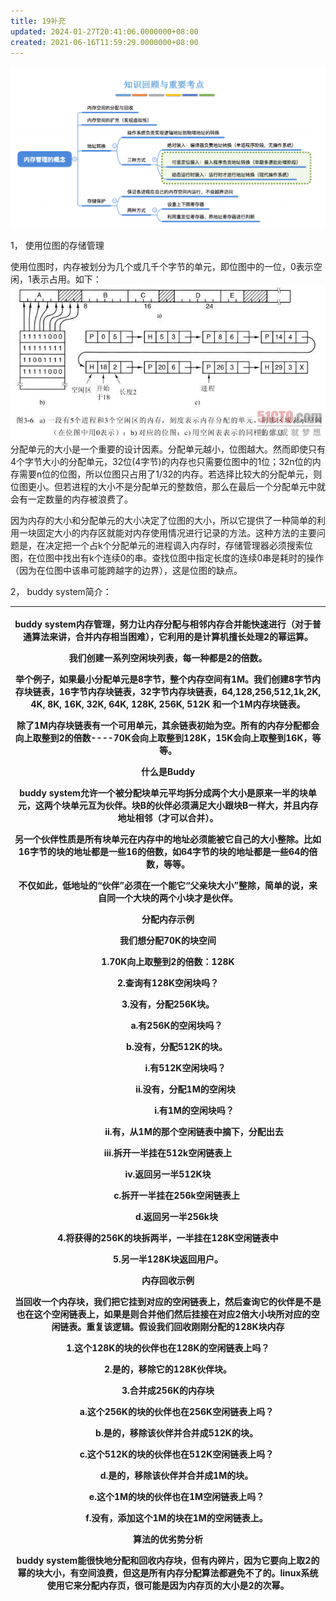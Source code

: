 ```yaml
---
title: 19补充
updated: 2024-01-27T20:41:06.0000000+08:00
created: 2021-06-16T11:59:29.0000000+08:00
---
```


![image1](../../assets/506c5c787334425e94673782e5fd3657.png)

1， 使用位图的存储管理

使用位图时，内存被划分为几个或几千个字节的单元，即位图中的一位，0表示空闲，1表示占用。如下：
![image2](../../assets/bca9e0d029624e569bf78f7047e3f558.png)
分配单元的大小是一个重要的设计因素。分配单元越小，位图越大。然而即使只有4个字节大小的分配单元，32位(4字节)的内存也只需要位图中的1位；32n位的内存需要n位的位图，所以位图只占用了1/32的内存。若选择比较大的分配单元，则位图更小。但若进程的大小不是分配单元的整数倍，那么在最后一个分配单元中就会有一定数量的内存被浪费了。

因为内存的大小和分配单元的大小决定了位图的大小，所以它提供了一种简单的利用一块固定大小的内存区就能对内存使用情况进行记录的方法。这种方法的主要问题是，在决定把一个占k个分配单元的进程调入内存时，存储管理器必须搜索位图，在位图中找出有k个连续0的串。查找位图中指定长度的连续0串是耗时的操作（因为在位图中该串可能跨越字的边界），这是位图的缺点。

2，
buddy system简介：
<table>
<colgroup>
<col style="width: 100%" />
</colgroup>
<thead>
<tr class="header">
<th><p></p>
<p>buddy system内存管理，努力让内存分配与相邻内存合并能快速进行（对于普通算法来讲，合并内存相当困难），它利用的是计算机擅长处理2的幂运算。</p>
<p></p>
<p>我们创建一系列空闲块列表，每一种都是2的倍数。</p>
<p></p>
<p>举个例子，如果最小分配单元是8字节，整个内存空间有1M。我们创建8字节内存块链表，16字节内存块链表，32字节内存块链表，64,128,256,512,1k,2K, 4K, 8K, 16K, 32K, 64K, 128K, 256K, 512K 和一个1M内存块链表。</p>
<p></p>
<p>除了1M内存块链表有一个可用单元，其余链表初始为空。所有的内存分配都会向上取整到2的倍数----70K会向上取整到128K，15K会向上取整到16K，等等。</p>
<p>什么是Buddy</p>
<p></p>
<p>buddy system允许一个被分配块单元平均拆分成两个大小是原来一半的块单元，这两个块单元互为伙伴。块B的伙伴必须满足大小跟块B一样大，并且内存地址相邻（才可以合并）。</p>
<p></p>
<p>另一个伙伴性质是所有块单元在内存中的地址必须能被它自己的大小整除。比如16字节的块的地址都是一些16的倍数，如64字节的块的地址都是一些64的倍数，等等。</p>
<p></p>
<p>不仅如此，低地址的“伙伴”必须在一个能它“父亲块大小”整除，简单的说，来自同一个大块的两个小块才是伙伴。</p>
<p>分配内存示例</p>
<p></p>
<p>我们想分配70K的块空间</p>
<p></p>
<p>1.70K向上取整到2的倍数：128K</p>
<p></p>
<p>2.查询有128K空闲块吗？</p>
<p></p>
<p>3.没有，分配256K块。</p>
<p></p>
<p>　　a.有256K的空闲块吗？</p>
<p></p>
<p>　　b.没有，分配512K的块。</p>
<p></p>
<p>　　　　i.有512K空闲块吗？</p>
<p></p>
<p>　　　　ii.没有，分配1M的空闲块</p>
<p></p>
<p>　　　　　　i.有1M的空闲块吗？</p>
<p></p>
<p>　　　　　　ii.有，从1M的那个空闲链表中摘下，分配出去</p>
<p></p>
<p>iii.拆开一半挂在512k空闲链表上</p>
<p></p>
<p>iv.返回另一半512K块</p>
<p></p>
<p>　　c.拆开一半挂在256k空闲链表上</p>
<p></p>
<p>　　d.返回另一半256k块</p>
<p></p>
<p>4.将获得的256K的块拆两半，一半挂在128K空闲链表中</p>
<p></p>
<p>5.另一半128K块返回用户。</p>
<p>内存回收示例</p>
<p></p>
<p>当回收一个内存块，我们把它挂到对应的空闲链表上，然后查询它的伙伴是不是也在这个空闲链表上，如果是则合并他们然后挂接在对应2倍大小块所对应的空闲链表。重复该逻辑。假设我们回收刚刚分配的128K块内存</p>
<p></p>
<p>1.这个128K的块的伙伴也在128K的空闲链表上吗？</p>
<p></p>
<p>2.是的，移除它的128K伙伴块。</p>
<p></p>
<p>3.合并成256K的内存块</p>
<p></p>
<p>　　a.这个256K的块的伙伴也在256K空闲链表上吗？</p>
<p></p>
<p>　　b.是的，移除该伙伴并合并成512K的块。</p>
<p></p>
<p>　　c.这个512K的块的伙伴也在512K空闲链表上吗？</p>
<p></p>
<p>　　d.是的，移除该伙伴并合并成1M的块。</p>
<p></p>
<p>　　e.这个1M的块的伙伴也在1M空闲链表上吗？</p>
<p></p>
<p>　　f.没有，添加这个1M的块在1M的空闲链表上。</p>
<p>算法的优劣势分析</p>
<p></p>
<p>buddy system能很快地分配和回收内存块，但有内碎片，因为它要向上取2的幂的块大小，有空间浪费，但这是所有内存分配算法都避免不了的。linux系统使用它来分配内存页，很可能是因为内存页的大小是2的次幂。</p></th>
</tr>
</thead>
<tbody>
</tbody>
</table>
